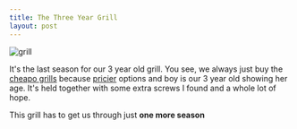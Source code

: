 ```yaml
---
title: The Three Year Grill
layout: post
---
```


![grill](/assets/grill.jpg)

It's the last season for our 3 year old grill. You see, we always just buy the [cheapo grills](https://amzn.to/3ub3Rgm) because [pricier](https://amzn.to/39qcprp) options and boy is our 3 year old showing her age. It's held together with some extra screws I found and a whole lot of hope.

This grill has to get us through just **one more season**
